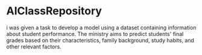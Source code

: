 # AIClassRepository
i was given a task to develop a model using a dataset containing information about student performance. The ministry aims to predict students' final grades based on their characteristics, family background, study habits, and other relevant factors.
